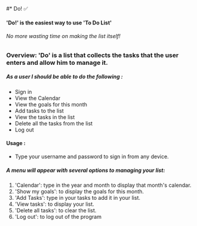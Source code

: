 #* Do! ✅
#### 'Do!' is the easiest way to use 'To Do List'
###### No more wasting time on making the list itself!

### Overview: 'Do' is a list that collects the tasks that the user enters and allow him to manage it.

##### As a user I should be able to do the following :
 - Sign in 
 - View the Calendar
 - View the goals for this month
 - Add tasks to the list
 - View the tasks in the list
 - Delete all the tasks from the list
 - Log out

#### Usage :
 - Type your username and password to sign in from any device.
##### A menu will appear with several options to managing your list:
1. 'Calendar': type in the year and month to display that month's calendar.
2. 'Show my goals': to display the goals for this month.
3. 'Add Tasks': type in your tasks to add it in your list.
4. 'View tasks': to display your list.
5. 'Delete all tasks': to clear the list.
6. 'Log out': to log out of the program